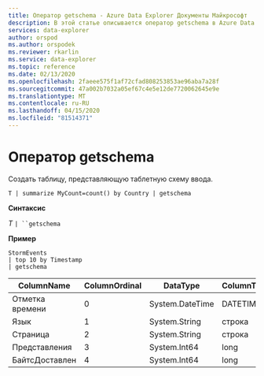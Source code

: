 ```yaml
---
title: Оператор getschema - Azure Data Explorer Документы Майкрософт
description: В этой статье описывается оператор getschema в Azure Data Explorer.
services: data-explorer
author: orspod
ms.author: orspodek
ms.reviewer: rkarlin
ms.service: data-explorer
ms.topic: reference
ms.date: 02/13/2020
ms.openlocfilehash: 2faeee575f1af72cfad808253853ae96aba7a28f
ms.sourcegitcommit: 47a002b7032a05ef67c4e5e12de7720062645e9e
ms.translationtype: MT
ms.contentlocale: ru-RU
ms.lasthandoff: 04/15/2020
ms.locfileid: "81514371"
---
```

# <a name="getschema-operator"></a>Оператор getschema 

Создать таблицу, представляющую таблетную схему ввода.

```kusto
T | summarize MyCount=count() by Country | getschema 
```

**Синтаксис**

*T* `| ``getschema`

**Пример**

```kusto
StormEvents
| top 10 by Timestamp
| getschema
```

|ColumnName|ColumnOrdinal|DataType|ColumnType|
|---|---|---|---|
|Отметка времени|0|System.DateTime|DATETIME|
|Язык|1|System.String|строка|
|Страница|2|System.String|строка|
|Представления|3|System.Int64|long
|БайтсДоставлен|4|System.Int64|long